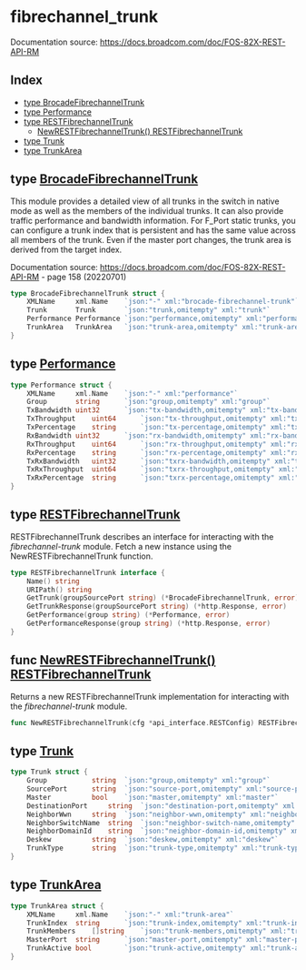 
# fibrechannel_trunk

Documentation source: https://docs.broadcom.com/doc/FOS-82X-REST-API-RM

## Index

- [type BrocadeFibrechannelTrunk](#type-brocadefibrechanneltrunk)
- [type Performance](#type-performance)
- [type RESTFibrechannelTrunk](#type-restfibrechanneltrunk)
  - [NewRESTFibrechannelTrunk() RESTFibrechannelTrunk](#func-newrestfibrechanneltrunk-restfibrechanneltrunk)
- [type Trunk](#type-trunk)
- [type TrunkArea](#type-trunkarea)


## type [BrocadeFibrechannelTrunk](<brocadeFibrechannelTrunk.go#L16>)

This module provides a detailed view of all trunks in
the switch in native mode as well as the members of the
individual trunks. It can also provide traffic
performance and bandwidth information. For F_Port static
trunks, you can configure a trunk index that is
persistent and has the same value across all members of
the trunk. Even if the master port changes, the trunk
area is derived from the target index.

Documentation source: https://docs.broadcom.com/doc/FOS-82X-REST-API-RM - page 158 (20220701)
```go
type BrocadeFibrechannelTrunk struct {
	XMLName		xml.Name	`json:"-" xml:"brocade-fibrechannel-trunk"`
	Trunk		Trunk		`json:"trunk,omitempty" xml:"trunk"`
	Performance	Performance	`json:"performance,omitempty" xml:"performance"`
	TrunkArea	TrunkArea	`json:"trunk-area,omitempty" xml:"trunk-area"`
}
```

## type [Performance](<brocadeFibrechannelTrunk.go#L35>)
```go
type Performance struct {
	XMLName		xml.Name	`json:"-" xml:"performance"`
	Group		string		`json:"group,omitempty" xml:"group"`
	TxBandwidth	uint32		`json:"tx-bandwidth,omitempty" xml:"tx-bandwidth"`
	TxThroughput	uint64		`json:"tx-throughput,omitempty" xml:"tx-throughput"`
	TxPercentage	string		`json:"tx-percentage,omitempty" xml:"tx-percentage"`
	RxBandwidth	uint32		`json:"rx-bandwidth,omitempty" xml:"rx-bandwidth"`
	RxThroughput	uint64		`json:"rx-throughput,omitempty" xml:"rx-throughput"`
	RxPercentage	string		`json:"rx-percentage,omitempty" xml:"rx-percentage"`
	TxRxBandwidth	uint32		`json:"txrx-bandwidth,omitempty" xml:"txrx-bandwidth"`
	TxRxThroughput	uint64		`json:"txrx-throughput,omitempty" xml:"txrx-throughput"`
	TxRxPercentage	string		`json:"txrx-percentage,omitempty" xml:"txrx-percentage"`
}
```

## type [RESTFibrechannelTrunk](<methods.go#L15>)

RESTFibrechannelTrunk describes an interface for
interacting with the *fibrechannel-trunk* module.
Fetch a new instance using the NewRESTFibrechannelTrunk
function.
```go
type RESTFibrechannelTrunk interface {
	Name() string
	URIPath() string
	GetTrunk(groupSourcePort string) (*BrocadeFibrechannelTrunk, error)
	GetTrunkResponse(groupSourcePort string) (*http.Response, error)
	GetPerformance(group string) (*Performance, error)
	GetPerformanceResponse(group string) (*http.Response, error)
}
```

## func [NewRESTFibrechannelTrunk() RESTFibrechannelTrunk](<methods.go#L31>)

Returns a new RESTFibrechannelTrunk implementation for
interacting with the *fibrechannel-trunk* module.


```go
func NewRESTFibrechannelTrunk(cfg *api_interface.RESTConfig) RESTFibrechannelTrunk
```

## type [Trunk](<brocadeFibrechannelTrunk.go#L23>)
```go
type Trunk struct {
	Group			string	`json:"group,omitempty" xml:"group"`
	SourcePort		string	`json:"source-port,omitempty" xml:"source-port"`
	Master			bool	`json:"master,omitempty" xml:"master"`
	DestinationPort		string	`json:"destination-port,omitempty" xml:"destination-port"`
	NeighborWwn		string	`json:"neighbor-wwn,omitempty" xml:"neighbor-wwn"`
	NeighborSwitchName	string	`json:"neighbor-switch-name,omitempty" xml:"neighbor-switch-name"`
	NeighborDomainId	string	`json:"neighbor-domain-id,omitempty" xml:"neighbor-domain-id"`
	Deskew			string	`json:"deskew,omitempty" xml:"deskew"`
	TrunkType		string	`json:"trunk-type,omitempty" xml:"trunk-type"`
}
```

## type [TrunkArea](<brocadeFibrechannelTrunk.go#L49>)
```go
type TrunkArea struct {
	XMLName		xml.Name	`json:"-" xml:"trunk-area"`
	TrunkIndex	string		`json:"trunk-index,omitempty" xml:"trunk-index"`
	TrunkMembers	[]string	`json:"trunk-members,omitempty" xml:"trunk-members>trunk-member"`
	MasterPort	string		`json:"master-port,omitempty" xml:"master-port"`
	TrunkActive	bool		`json:"trunk-active,omitempty" xml:"trunk-active"`
}
```

